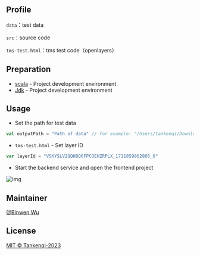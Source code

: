 ## Profile

`data`：test data

`src`：source code

`tms-test.html`：tms test code（openlayers）

## Preparation

- [scala](https://www.scala-lang.org) - Project development environment
- [Jdk](https://www.oracle.com/java/technologies/downloads/) - Project development environment

## Usage

- Set the path for test data

```scala
val outputPath = "Path of data" // for example: "/Users/tankenqi/Downloads/data"
```

- `tms-test.html` - Set layer ID

```javascript
var layerId = "VSKYSLV2QQH8Q6FPCOEHZRPLX_1711859862805_0"
```

- Start the backend service and open the frontend project

![img](https://cdn.jsdelivr.net/gh/binwenwu/picgo_demo/img/20240331135421.png)

## Maintainer

[@Binwen Wu](https://github.com/binwenwu)

## License

[MIT © Tankenqi-2023](./LICENSE)

